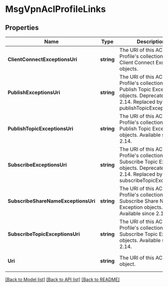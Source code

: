 # MsgVpnAclProfileLinks

## Properties
Name | Type | Description | Notes
------------ | ------------- | ------------- | -------------
**ClientConnectExceptionsUri** | **string** | The URI of this ACL Profile&#x27;s collection of Client Connect Exception objects. | [optional] [default to null]
**PublishExceptionsUri** | **string** | The URI of this ACL Profile&#x27;s collection of Publish Topic Exception objects. Deprecated since 2.14. Replaced by publishTopicExceptions. | [optional] [default to null]
**PublishTopicExceptionsUri** | **string** | The URI of this ACL Profile&#x27;s collection of Publish Topic Exception objects. Available since 2.14. | [optional] [default to null]
**SubscribeExceptionsUri** | **string** | The URI of this ACL Profile&#x27;s collection of Subscribe Topic Exception objects. Deprecated since 2.14. Replaced by subscribeTopicExceptions. | [optional] [default to null]
**SubscribeShareNameExceptionsUri** | **string** | The URI of this ACL Profile&#x27;s collection of Subscribe Share Name Exception objects. Available since 2.14. | [optional] [default to null]
**SubscribeTopicExceptionsUri** | **string** | The URI of this ACL Profile&#x27;s collection of Subscribe Topic Exception objects. Available since 2.14. | [optional] [default to null]
**Uri** | **string** | The URI of this ACL Profile object. | [optional] [default to null]

[[Back to Model list]](../README.md#documentation-for-models) [[Back to API list]](../README.md#documentation-for-api-endpoints) [[Back to README]](../README.md)

